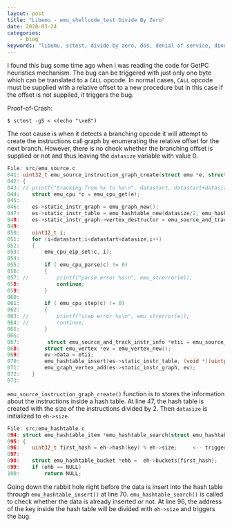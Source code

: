 ```yaml
---
layout: post
title: "Libemu - emu_shellcode_test Divide By Zero"
date: 2020-03-24
categories:
    - blog
keywords: "libemu, sctest, divide by zero, dos, denial of service, dionaea, scdbg"
---
```


I found this bug some time ago when i was reading the code for GetPC heuristics mechanism. The bug can be triggered with just only one byte which can be translated to a `CALL` opcode. In normal cases, `CALL` opcode must be supplied with a relative offset to a new procedure but in this case if the offset is not supplied, it triggers the bug.

Proof-of-Crash:
```shell
$ sctest -gS < <(echo "\xe8")
```

The root cause is when it detects a branching opcode it will attempt to create the instructions call graph by enumerating the relative offset for the next branch. However, there is no check whether the branching offset is supplied or not and thus leaving the `datasize` variable with value 0.

```c
File: src/emu_source.c
041: uint32_t emu_source_instruction_graph_create(struct emu *e, struct emu_track_and_source *es, uint32_t datastart, uint32_t datasize)
042: {
043: //	printf("tracking from %x to %x\n", datastart, datastart+datasize);
044: 	struct emu_cpu *c = emu_cpu_get(e);
045:
046: 	es->static_instr_graph = emu_graph_new();
047: 	es->static_instr_table = emu_hashtable_new(datasize/2, emu_hashtable_ptr_hash,  emu_hashtable_ptr_cmp);     <-- datasize=0
048: 	es->static_instr_graph->vertex_destructor = emu_source_and_track_instr_info_free_void;
049:
050: 	uint32_t i;
051: 	for (i=datastart;i<datastart+datasize;i++)
052: 	{
053: 		emu_cpu_eip_set(c, i);
054:
055: 		if ( emu_cpu_parse(c) != 0)
056: 		{
057: //			printf("parse error %s\n", emu_strerror(e));
058: 			continue;
059: 		}
060:
061: 		if ( emu_cpu_step(c) != 0)
062: 		{
063: //			printf("step error %s\n", emu_strerror(e));
064: //			continue;
065: 		}
066:
067:         struct emu_source_and_track_instr_info *etii = emu_source_and_track_instr_info_new(c,i);
068: 		struct emu_vertex *ev = emu_vertex_new();
069: 		ev->data = etii;
070: 		emu_hashtable_insert(es->static_instr_table, (void *)(uintptr_t)i, ev);     <-- insert data
071: 		emu_graph_vertex_add(es->static_instr_graph, ev);
072: 	}
073:
```

`emu_source_instruction_graph_create()` function is to stores the information about the instructions inside a hash table. At line 47, the hash table is created with the size of the instructions divided by 2. Then `datasize` is initialized to `eh->size`.

```c
File: src/emu_hashtable.c
094: struct emu_hashtable_item *emu_hashtable_search(struct emu_hashtable *eh, void *key)
095: {
096: 	uint32_t first_hash = eh->hash(key) % eh->size;     <-- triggered
097:
098: 	struct emu_hashtable_bucket *ehb = 	eh->buckets[first_hash];
099: 	if (ehb == NULL)
100: 		return NULL;
```

Going down the rabbit hole right before the data is insert into the hash table through `emu_hashtable_insert()` at line 70. `emu_hashtable_search()` is called to check whether the data is already inserted or not. At line 96, the address of the key inside the hash table will be divided with `eh->size` and triggers the bug.
